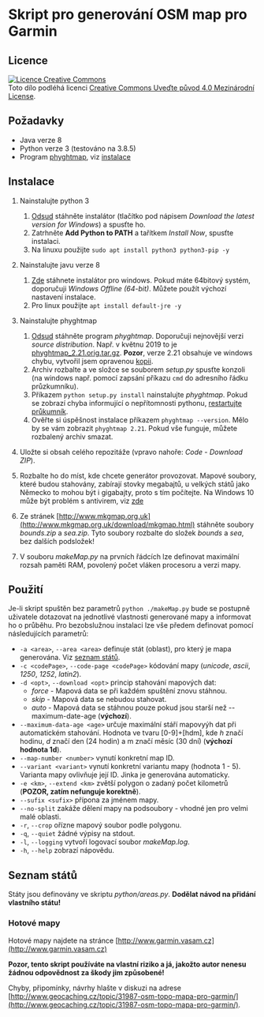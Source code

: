 # Skript pro generování OSM map pro Garmin

## Licence
[![Licence Creative Commons](https://i.creativecommons.org/l/by/4.0/88x31.png)](http://creativecommons.org/licenses/by/4.0/)  
Toto dílo podléhá licenci [Creative Commons Uveďte původ 4.0 Mezinárodní License](http://creativecommons.org/licenses/by/4.0/).

## Požadavky
* Java verze 8
* Python verze 3 (testováno na 3.8.5)
* Program [phyghtmap](http://katze.tfiu.de/projects/phyghtmap/), viz [instalace](#Instalace)
<!-- * Program [osmium](https://osmcode.org/osmium-tool/) -->

## Instalace
<!--[*Jak zjistit, zda počítač používá 32bitovou nebo 64bitovou verzi operačního systému Windows*](https://support.microsoft.com/cs-cz/help/827218/how-to-determine-whether-a-computer-is-running-a-32-bit-version-or-64) -->

1) Nainstalujte python 3
    1) [Odsud](https://www.python.org/downloads/) stáhněte instalátor (tlačítko pod nápisem *Download the latest version for Windows*) a spusťte ho. <!-- Doporučuji [Windows x86-64 web-based installer](https://www.python.org/ftp/python/3.6.8/python-3.6.8-amd64-webinstall.exe) pro 64bitový systém nebo [Windows x86 web-based installer](https://www.python.org/ftp/python/3.6.8/python-3.6.8-webinstall.exe) pro 32bitový systém. Přečtěte si další kroky a instalátor spusťte. -->
    2) Zatrhněte **Add Python to PATH** a tařítkem *Install Now*, spusťte instalaci.
    3) Na linuxu použijte `sudo apt install python3 python3-pip -y`

2) Nainstalujte javu verze 8
	1) [Zde](https://www.java.com/en/download/manual.jsp) stáhnete instalátor pro windows. Pokud máte 64bitový systém, doporučuji *Windows Offline (64-bit)*. Můžete použít výchozí nastavení instalace.
	2) Pro linux použijte `apt install default-jre -y`

<!-- 3) Spusťtě konzoli (na windows `Win + R`, napsat `cmd`, *OK*). Nainstalujte python moduly `pip install --user matplotlib==2.2.4 cycler==0.10.0 kiwisolver==1.1.0 numpy==1.16.3 pyparsing==2.4.0 python-dateutil==2.8.0 pytz==2019.1 six==1.12.0 beautifulsoup4==4.7.1 bs4==0.0.1 soupsieve==1.9.1 lxml` -->

3) Nainstalujte phyghtmap
	1) [Odsud](http://katze.tfiu.de/projects/phyghtmap/download.html) stáhněte program *phyghtmap*. Doporučuji nejnovější verzi *source distribution*. Např. v květnu 2019 to je [phyghtmap_2.21.orig.tar.gz](phyghtmap_2.21.orig.tar.gz). **Pozor**, verze 2.21 obsahuje ve windows chybu, vytvořil jsem opravenou [kopii](http://www.garmin.vasam.cz/downloads/phyghtmap-2.21_fixed.zip).
	2) Archiv rozbalte a ve složce se souborem *setup.py* spusťte konzoli (na windows např. pomocí zapsání příkazu `cmd` do adresního řádku průzkumníku).
	3) Příkazem `python setup.py install` nainstalujte *phyghtmap*. Pokud se zobrazí chyba informující o nepřítomnosti pythonu, [restartujte průkumník](https://wintip.cz/425-jak-restartovat-pruzkumnik-windows-proces-explorer-exe).
	4) Ověřte si úspěšnost instalace příkazem `phyghtmap --version`. Mělo by se vám zobrazit `phyghtmap 2.21`. Pokud vše funguje, můžete rozbalený archiv smazat.

6) Uložte si obsah celého repozitáže (vpravo nahoře: *Code* - *Download ZIP*).
7) Rozbalte ho do míst, kde chcete generátor provozovat. Mapové soubory, které budou stahovány, zabírají stovky megabajtů, u velkých států jako Německo to mohou být i gigabajty, proto s tím počítejte. Na Windows 10 může být problém s antivirem, viz [zde](https://github.com/VasaMM/OSM-Garmin-Maps-by-VasaM/issues/2#issuecomment-532711693)
8) Ze stránek [http://www.mkgmap.org.uk](http://www.mkgmap.org.uk/download/mkgmap.html) stáhněte soubory *bounds.zip* a *sea.zip*. Tyto soubory rozbalte do složek *bounds* a *sea*, bez dalších podsložek!
10) V souboru *makeMap.py* na prvních řádcích lze definovat maximální rozsah paměti RAM, povolený počet vláken procesoru a verzi mapy.


## Použití
Je-li skript spuštěn bez parametrů `python ./makeMap.py` bude se postupně uživatele dotazovat na jednotlivé vlastnosti generované mapy a informovat ho o průběhu. Pro bezobslužnou instalaci lze vše předem definovat pomocí následujících parametrů:
* `-a <area>`, `--area <area>` definuje stát (oblast), pro který je mapa generována. Viz [seznam států](https://github.com/VasaMM/OSM-Garmin-Maps-by-VasaM/blob/dev/makerfuncs/states.py).
* `-c <codePage>`, `--code-page <codePage>` kódování mapy (*unicode*, *ascii*, *1250*, *1252*, *latin2*).
* `-d <opt>`, `--download <opt>` princip stahování mapových dat:
	* *force* - Mapová data se při každém spuštění znovu stáhnou.
	* *skip* - Mapová data se nebudou stahovat.
	* *auto* - Mapová data se stáhnou pouze pokud jsou starší než --maximum-date-age (**výchozí**).
* `--maximum-data-age <age>` určuje maximální stáří mapovyýh dat při automatickém stahování. Hodnota ve tvaru [0-9]+[hdm], kde *h* značí hodinu, *d* značí den (24 hodin) a m značí měsíc (30 dní) (**výchozí hodnota 1d**).
* `--map-number <number>` vynutí konkretní map ID.
* `--variant <variant>` vynutí konkretní variantu mapy (hodnota 1 - 5). Varianta mapy ovlivňuje její ID. Jinka je generována automaticky.
* `-e <km>`, `--extend <km>` zvětší polygon o zadaný počet kilometrů (**POZOR, zatím nefunguje korektně**).
* `--sufix <sufix>` přípona za jménem mapy.
* `--no-split` zakáže dělení mapy na podsoubory - vhodné jen pro velmi malé oblasti.
* `-r`, `--crop` ořízne mapový soubor podle polygonu.
* `-q`, `--quiet` žádné výpisy na stdout.
* `-l`, `--logging` vytvoří logovací soubor *makeMap.log*.
* `-h`, `--help` zobrazí nápovědu.

## Seznam států
Státy jsou definovány ve skriptu *python/areas.py*. **Dodělat návod na přidání vlastního státu!**


### Hotové mapy
Hotové mapy najdete na stránce [http://www.garmin.vasam.cz](http://www.garmin.vasam.cz)


**Pozor, tento skript používáte na vlastní riziko a já, jakožto autor nenesu žádnou odpovědnost za škody jim způsobené!**

Chyby, připomínky, návrhy hlašte v diskuzi na adrese [http://www.geocaching.cz/topic/31987-osm-topo-mapa-pro-garmin/](http://www.geocaching.cz/topic/31987-osm-topo-mapa-pro-garmin/).
